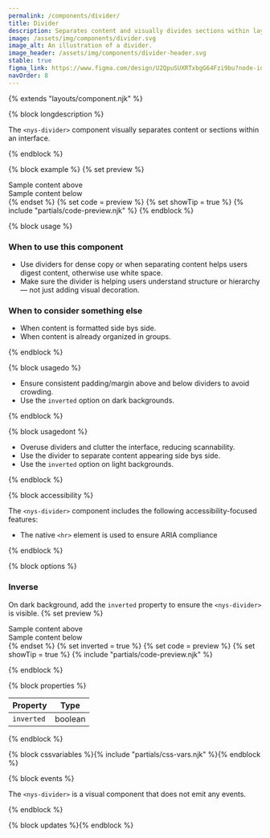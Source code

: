 ```yaml
---
permalink: /components/divider/
title: Divider
description: Separates content and visually divides sections within layouts.
image: /assets/img/components/divider.svg
image_alt: An illustration of a divider.
image_header: /assets/img/components/divider-header.svg
stable: true
figma_link: https://www.figma.com/design/U2QpuSUXRTxbgG64Fzi9bu?node-id=8420-575
navOrder: 8
---
```


{% extends "layouts/component.njk" %}

{% block longdescription %}

The `<nys-divider>` component visually separates content or sections within an interface.

{% endblock %}

{% block example %}
{% set preview %}
<div>Sample content above</div>
<nys-divider></nys-divider>
<div>Sample content below</div>
{% endset %}
{% set code = preview %}
{% set showTip = true %}
{% include "partials/code-preview.njk" %}
{% endblock %}

{% block usage %}

### When to use this component

  - Use dividers for dense copy or when separating content helps users digest content, otherwise use white space.
  - Make sure the divider is helping users understand structure or hierarchy — not just adding visual decoration.

### When to consider something else

  - When content is formatted side bys side.
  - When content is already organized in groups.

{% endblock %}

{% block usagedo %}

  - Ensure consistent padding/margin above and below dividers to avoid crowding.
  - Use the `inverted` option on dark backgrounds.

{% endblock %}

{% block usagedont %}

  - Overuse dividers and clutter the interface, reducing scannability.
  - Use the divider to separate content appearing side bys side. 
  - Use the `inverted` option on light backgrounds.

{% endblock %}

{% block accessibility %}

The `<nys-divider>` component includes the following accessibility-focused features:

  - The native `<hr>` element is used to ensure ARIA compliance

{% endblock %}

{% block options %}

### Inverse
On dark background, add the `inverted` property to ensure the `<nys-divider>` is visible.
{% set preview %}
<div>Sample content above</div>
<nys-divider inverted></nys-divider>
<div>Sample content below</div>
{% endset %}
{% set inverted = true %}
{% set code = preview %}
{% set showTip = true %}
{% include "partials/code-preview.njk" %}

{% endblock %}


{% block properties %}

| Property   | Type         |
|------------|--------------|
| `inverted`  | boolean     |

{% endblock %}

{% block cssvariables %}{% include "partials/css-vars.njk" %}{% endblock %}

{% block events %}

The `<nys-divider>` is a visual component that does not emit any events.

{% endblock %}

{% block updates %}{% endblock %}
